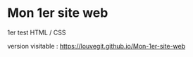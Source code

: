 # Mon 1er site web
1er test HTML / CSS

version visitable : 
https://louvegit.github.io/Mon-1er-site-web
